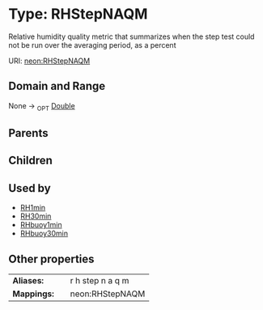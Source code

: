 
# Type: RHStepNAQM


Relative humidity quality metric that summarizes when the step test could not be run over the averaging period, as a percent

URI: [neon:RHStepNAQM](https://data.neonscience.org/RHStepNAQM)


## Domain and Range

None ->  <sub>OPT</sub> [Double](types/Double.md)

## Parents


## Children


## Used by

 * [RH1min](RH1min.md)
 * [RH30min](RH30min.md)
 * [RHbuoy1min](RHbuoy1min.md)
 * [RHbuoy30min](RHbuoy30min.md)

## Other properties

|  |  |  |
| --- | --- | --- |
| **Aliases:** | | r h step n a q m |
| **Mappings:** | | neon:RHStepNAQM |

